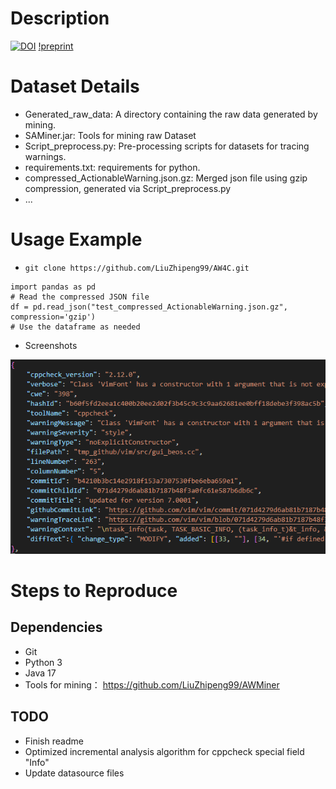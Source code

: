 # Description
[![DOI](https://zenodo.org/badge/727707886.svg)](https://zenodo.org/doi/10.5281/zenodo.10277281)
[!preprint](https://github.com/LiuZhipeng99/AW4C/blob/main/MSR2024-final.pdf)
# Dataset Details
- Generated_raw_data: A directory containing the raw data generated by mining.
- SAMiner.jar: Tools for mining raw Dataset
- Script_preprocess.py: Pre-processing scripts for datasets for tracing warnings.
- requirements.txt: requirements for python.
- compressed_ActionableWarning.json.gz: Merged json file using gzip compression, generated via Script_preprocess.py
- ...

# Usage Example
- `git clone https://github.com/LiuZhipeng99/AW4C.git`


```
import pandas as pd
# Read the compressed JSON file
df = pd.read_json("test_compressed_ActionableWarning.json.gz", compression='gzip')
# Use the dataframe as needed
```

- Screenshots


![](./dataset_screenshots.png)

# Steps to Reproduce
## Dependencies
- Git
- Python 3
- Java 17
- Tools for mining： https://github.com/LiuZhipeng99/AWMiner

## TODO
- Finish readme
- Optimized incremental analysis algorithm for cppcheck special field "Info"
- Update datasource files
